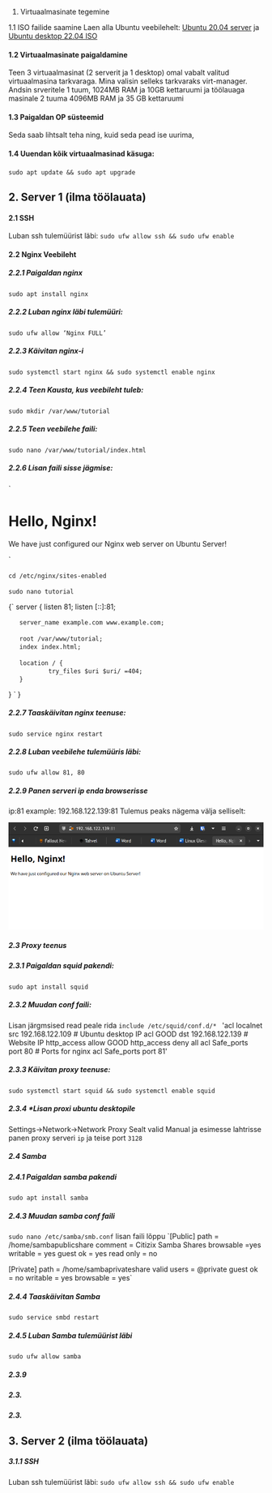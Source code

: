 1. Virtuaalmasinate tegemine

1.1 ISO failide saamine
Laen alla Ubuntu veebilehelt:
[Ubuntu 20.04 server](https://ubuntu.com/download/server)
 ja 
[Ubuntu desktop 22.04 ISO](https://ubuntu.com/download/desktop/thank-you?version=22.04.1&architecture=amd64)

####  1.2 Virtuaalmasinate paigaldamine
Teen 3 virtuaalmasinat (2 serverit ja 1 desktop) omal vabalt valitud virtuaalmasina tarkvaraga.
Mina valisin selleks tarkvaraks virt-manager.
Andsin srveritele 1 tuum, 1024MB RAM ja 10GB kettaruumi ja
töölauaga masinale 2 tuuma 4096MB RAM ja 35 GB kettaruumi
####  1.3 Paigaldan OP süsteemid
Seda saab lihtsalt teha ning, kuid seda pead ise uurima,
####		1.4 Uuendan kõik virtuaalmasinad käsuga:
`sudo apt update && sudo apt upgrade`

##    2. Server 1 (ilma töölauata)
####    2.1 SSH
Luban ssh tulemüürist läbi:
`sudo ufw allow ssh && sudo ufw enable`
####    2.2 Nginx Veebileht
#####    2.2.1 Paigaldan nginx
`sudo apt install nginx`
#####    2.2.2 Luban nginx läbi tulemüüri:
`sudo ufw allow ‘Nginx FULL’`
#####	2.2.3 Käivitan nginx-i
`sudo systemctl start nginx && sudo systemctl enable nginx`
#####	2.2.4 Teen Kausta, kus veebileht tuleb:
`sudo mkdir /var/www/tutorial`
#####	2.2.5 Teen veebilehe faili:
`sudo nano /var/www/tutorial/index.html` 
#####	2.2.6 Lisan faili sisse jägmise:

`
<!doctype html> 
<html> 
<head> 
    <meta charset="utf-8"> 
    <title>Hello, Nginx!</title> 
</head> 
<body> 
    <h1>Hello, Nginx!</h1> 
    <p>We have just configured our Nginx web server on Ubuntu Server!</p> 
</body> 
</html> 

`
  

`cd /etc/nginx/sites-enabled` 

`sudo nano tutorial`




{`
server { 
       listen 81; 
       listen [::]:81; 

       server_name example.com www.example.com; 

       root /var/www/tutorial; 
       index index.html; 

       location / { 
               try_files $uri $uri/ =404; 
       } 
}
`
}


#####	2.2.7 Taaskäivitan nginx teenuse:
`sudo service nginx restart `
#####	2.2.8 Luban veebilehe tulemüüris läbi:
`sudo ufw allow 81, 80`
#####	2.2.9 Panen serveri ip enda browserisse
ip:81
example: 192.168.122.139:81
Tulemus peaks nägema välja selliselt:

![Picture](./screenshots/nginx.png)


#####    2.3 Proxy teenus 
#####    2.3.1 Paigaldan squid pakendi: 
`sudo apt install squid`
#####    2.3.2 Muudan conf faili:
Lisan järgmsised read peale rida `include /etc/squid/conf.d/* `
'acl localnet src 192.168.122.109  # Ubuntu desktop IP 
acl GOOD dst 192.168.122.139 # Website IP 
http_access allow GOOD 
http_access deny all 
acl Safe_ports port 80 # Ports for nginx 
acl Safe_ports port 81'
#####    2.3.3 Käivitan proxy teenuse:
`sudo systemctl start squid && sudo systemctl enable squid `
#####    2.3.4 *Lisan proxi ubuntu desktopile
Settings->Network->Network Proxy
Sealt valid Manual ja esimesse lahtrisse panen proxy serveri `ip` ja teise port `3128`
#####    2.4 Samba
#####    2.4.1 Paigaldan samba pakendi
`sudo apt install samba`




#####    2.4.3 Muudan samba conf faili
`sudo nano /etc/samba/smb.conf`
lisan faili lõppu
`[Public]
    path = /home/sambapublicshare
    comment = Citizix Samba Shares
    browsable =yes
    writable = yes
    guest ok = yes
    read only = no

[Private]
    path = /home/sambaprivateshare
    valid users = @private
    guest ok = no
    writable = yes
    browsable = yes`
#####	2.4.4 Taaskäivitan Samba
`sudo service smbd restart`
#####	2.4.5 Luban Samba tulemüürist läbi
`sudo ufw allow samba`
#####	2.3.9
#####	2.3.
#####	2.3.

##	3. Server 2 (ilma töölauata)
#####	3.1.1 SSH
Luban ssh tulemüürist läbi:
`sudo ufw allow ssh && sudo ufw enable`
